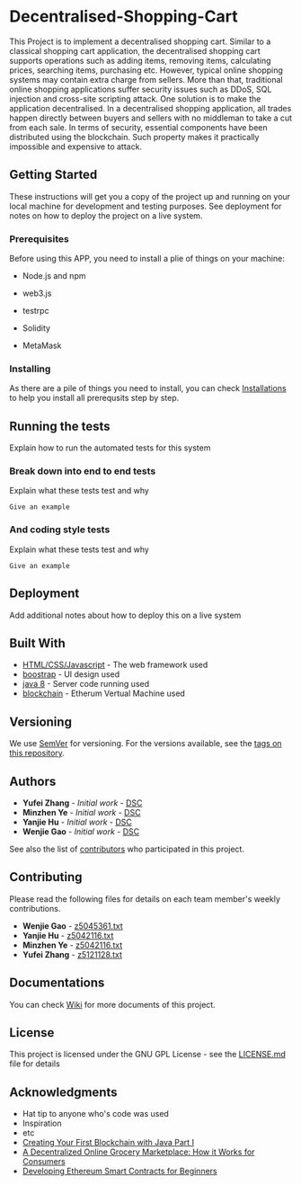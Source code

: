 # Decentralised-Shopping-Cart

This Project is to implement a decentralised shopping cart. Similar to a classical shopping cart application, the decentralised shopping cart supports operations such as adding items, removing items, calculating prices, searching items, purchasing etc. However, typical online shopping systems may contain extra charge from sellers. More than that, traditional online shopping applications suffer security issues such as DDoS, SQL injection and cross-site scripting attack. One solution is to make the application decentralised. In a decentralised shopping application, all trades happen directly between buyers and sellers with no middleman to take a cut from each sale. In terms of security, essential components have been distributed using the blockchain. Such property makes it practically impossible and expensive to attack.

## Getting Started

These instructions will get you a copy of the project up and running on your local machine for development and testing purposes. See deployment for notes on how to deploy the project on a live system.

### Prerequisites

Before using this APP, you need to install a plie of things on your machine:

* Node.js and npm

* web3.js

* testrpc

* Solidity

* MetaMask

### Installing

As there are a pile of things you need to install, you can check [Installations](https://github.com/Snake-Squad/Decentralised-Shopping-Cart/wiki/Installations) to help you install all prerequsits step by step.

## Running the tests

Explain how to run the automated tests for this system

### Break down into end to end tests

Explain what these tests test and why

```
Give an example
```

### And coding style tests

Explain what these tests test and why

```
Give an example
```

## Deployment

Add additional notes about how to deploy this on a live system

## Built With

* [HTML/CSS/Javascript](https://www.w3schools.com/) - The web framework used
* [boostrap](https://getbootstrap.com/) - UI design used
* [java 8](http://www.oracle.com/technetwork/java/javase/overview/java8-2100321.html) - Server code running used
* [blockchain](https://en.wikipedia.org/wiki/Blockchain) - Etherum Vertual Machine used

## Versioning

We use [SemVer](http://semver.org/) for versioning. For the versions available, see the [tags on this repository](https://github.com/Snake-Squad/Decentralised-Shopping-Cart/). 

## Authors

* **Yufei Zhang** - *Initial work* - [DSC](https://github.com/Snake-Squad/Decentralised-Shopping-Cart/)
* **Minzhen Ye** - *Initial work* - [DSC](https://github.com/Snake-Squad/Decentralised-Shopping-Cart/)
* **Yanjie Hu** - *Initial work* - [DSC](https://github.com/Snake-Squad/Decentralised-Shopping-Cart/)
* **Wenjie Gao** - *Initial work* - [DSC](https://github.com/Snake-Squad/Decentralised-Shopping-Cart/)

See also the list of [contributors](https://github.com/Snake-Squad/Decentralised-Shopping-Cart/contributors) who participated in this project.

## Contributing

Please read the following files for details on each team member's weekly contributions.

* **Wenjie Gao** - [z5045361.txt](https://github.com/Snake-Squad/Decentralised-Shopping-Cart/tree/master/Diaries/z5045361.txt)
* **Yanjie Hu** - [z5042116.txt](https://github.com/Snake-Squad/Decentralised-Shopping-Cart/tree/master/Diaries/z5097732.txt)
* **Minzhen Ye** - [z5042116.txt](https://github.com/Snake-Squad/Decentralised-Shopping-Cart/tree/master/Diaries/z5042116.txt)
* **Yufei Zhang** - [z5121128.txt](https://github.com/Snake-Squad/Decentralised-Shopping-Cart/tree/master/Diaries/z5121128.txt)

## Documentations

You can check [Wiki](https://github.com/Snake-Squad/Decentralised-Shopping-Cart/wiki) for more documents of this project.

## License

This project is licensed under the GNU GPL License - see the [LICENSE.md](LICENSE.md) file for details

## Acknowledgments

* Hat tip to anyone who's code was used
* Inspiration
* etc
* [Creating Your First Blockchain with Java Part I](https://medium.com/programmers-blockchain/create-simple-blockchain-java-tutorial-from-scratch-6eeed3cb03fa)
* [A Decentralized Online Grocery Marketplace: How it Works for Consumers](https://blog.ins.world/a-decentralized-online-grocery-marketplace-how-it-works-for-consumers-290702184f40)
* [Developing Ethereum Smart Contracts for Beginners](https://coursetro.com/courses/20/Developing-Ethereum-Smart-Contracts-for-Beginners)
